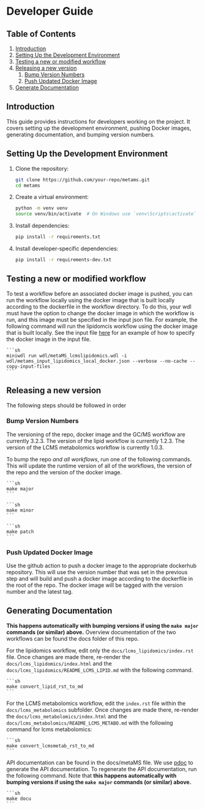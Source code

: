 # Developer Guide

## Table of Contents
1. [Introduction](#introduction)
2. [Setting Up the Development Environment](#setting-up-the-development-environment)
3. [Testing a new or modified workflow](#testing-a-new-or-modified-workflow)
4. [Releasing a new version](#releasing-a-new-version)
    1. [Bump Version Numbers](#bump-version-numbers)
    2. [Push Updated Docker Image](#push-updated-docker-image)
5. [Generate Documentation](#generate-documentation)

## Introduction
This guide provides instructions for developers working on the project. It covers setting up the development environment, pushing Docker images, generating documentation, and bumping version numbers.

## Setting Up the Development Environment
1. Clone the repository:
    ```sh
    git clone https://github.com/your-repo/metams.git
    cd metams
    ```
2. Create a virtual environment:
    ```sh
    python -m venv venv
    source venv/bin/activate  # On Windows use `venv\Scripts\activate`
    ```
3. Install dependencies:
    ```sh
    pip install -r requirements.txt
    ```
4. Install developer-specific dependencies:
    ```sh
    pip install -r requirements-dev.txt
    ```

## Testing a new or modified workflow

To test a workflow before an associated docker image is pushed, you can run the workflow locally using the docker image that is built locally according to the dockerfile in the workflow directory.  To do this, your wdl must have the option to change the docker image in which the workflow is run, and this image must be specified in the input json file.  For example, the following command will run the lipidomcis workflow using the docker image that is built locally.  See the input file [here](wdl/metams_input_lipidomics_local_docker.json) for an example of how to specify the docker image in the input file.

    ```sh
    miniwdl run wdl/metaMS_lcmslipidomics.wdl -i wdl/metams_input_lipidomics_local_docker.json --verbose --no-cache --copy-input-files
    ```

## Releasing a new version

The following steps should be followed in order

### Bump Version Numbers
The versioning of the repo, docker image and the GC/MS workflow are currently 3.2.3.
The version of the lipid workflow is currently 1.2.3.
The version of the LCMS metabolomics workflow is currently 1.0.3.

To bump the repo *and all workflows*, run one of the following commands.  This will update the runtime version of all of the workflows, the version of the repo and the version of the docker image.

    ```sh
    make major
    ```

    ```sh
    make minor
    ```

    ```sh
    make patch
    ```
### Push Updated Docker Image
Use the github action to push a docker image to the appropriate dockerhub repository. This will use the version number that was set in the previous step and will build and push a docker image according to the dockerfile in the root of the repo.  The docker image will be tagged with the version number and the latest tag.

## Generating Documentation

**This happens automatically with bumping versions if using the `make major` commands (or similar) above.**
Overview documentation of the two workflows can be found the docs folder of this repo.

For the lipidomics workflow, edit only the `docs/lcms_lipidomics/index.rst` file.  Once changes are made there, re-render the `docs/lcms_lipidomics/index.html` and the `docs/lcms_lipidomics/README_LCMS_LIPID.md` with the following command.  

    ```sh
    make convert_lipid_rst_to_md
    ```

For the LCMS metabolomics workflow, edit the `index.rst` file within the `docs/lcms_metabolomics` subfolder.  Once changes are made there, re-render the `docs/lcms_metabolomics/index.html` and the `docs/lcms_metabolomics/README_LCMS_METABO.md` with the following command for lcms metabolomics:

    ```sh
    make convert_lcmsmetab_rst_to_md
    ```

API documentation can be found in the docs/metaMS file. We use [pdoc](https://github.com/mitmproxy/pdoc) to generate the API documentation.  To regenerate the API documentation, run the following command.  Note that **this happens automatically with bumping versions if using the `make major` commands (or similar) above.**


    ```sh
    make docu
    ```
